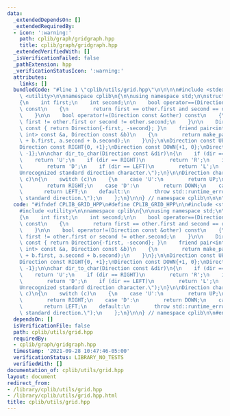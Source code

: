 ```yaml
---
data:
  _extendedDependsOn: []
  _extendedRequiredBy:
  - icon: ':warning:'
    path: cplib/graph/gridgraph.hpp
    title: cplib/graph/gridgraph.hpp
  _extendedVerifiedWith: []
  _isVerificationFailed: false
  _pathExtension: hpp
  _verificationStatusIcon: ':warning:'
  attributes:
    links: []
  bundledCode: "#line 1 \"cplib/utils/grid.hpp\"\n\n\n\n#include <stdexcept>\n#include\
    \ <utility>\n\nnamespace cplib\n{\n\nusing namespace std;\n\nstruct Direction\n\
    {\n    int first;\n    int second;\n\n    bool operator==(Direction const &other)\
    \ const\n    {\n        return first == other.first and second == other.second;\n\
    \    }\n\n    bool operator!=(Direction const &other) const\n    {\n        return\
    \ first != other.first or second != other.second;\n    }\n\n    Direction opposite()\
    \ const { return Direction{-first, -second}; }\n    friend pair<int, int> operator+(pair<int,\
    \ int> const &a, Direction const &b)\n    {\n        return make_pair(a.first\
    \ + b.first, a.second + b.second);\n    }\n};\n\nDirection const UP{-1, 0};\n\
    Direction const RIGHT{0, +1};\nDirection const DOWN{+1, 0};\nDirection const LEFT{0,\
    \ -1};\n\nchar dir_to_char(Direction const &dir)\n{\n    if (dir == UP)\n    \
    \    return 'U';\n    if (dir == RIGHT)\n        return 'R';\n    if (dir == DOWN)\n\
    \        return 'D';\n    if (dir == LEFT)\n        return 'L';\n    throw std::runtime_error(\"\
    Unrecognized standard direction character.\");\n}\n\nDirection char_to_dir(char\
    \ c)\n{\n    switch (c)\n    {\n    case 'U':\n        return UP;\n    case 'R':\n\
    \        return RIGHT;\n    case 'D':\n        return DOWN;\n    case 'L':\n \
    \       return LEFT;\n    default:\n        throw std::runtime_error(\"Unrecognized\
    \ standard direction.\");\n    };\n}\n\n} // namespace cplib\n\n\n"
  code: "#ifndef CPLIB_GRID_HPP\n#define CPLIB_GRID_HPP\n\n#include <stdexcept>\n\
    #include <utility>\n\nnamespace cplib\n{\n\nusing namespace std;\n\nstruct Direction\n\
    {\n    int first;\n    int second;\n\n    bool operator==(Direction const &other)\
    \ const\n    {\n        return first == other.first and second == other.second;\n\
    \    }\n\n    bool operator!=(Direction const &other) const\n    {\n        return\
    \ first != other.first or second != other.second;\n    }\n\n    Direction opposite()\
    \ const { return Direction{-first, -second}; }\n    friend pair<int, int> operator+(pair<int,\
    \ int> const &a, Direction const &b)\n    {\n        return make_pair(a.first\
    \ + b.first, a.second + b.second);\n    }\n};\n\nDirection const UP{-1, 0};\n\
    Direction const RIGHT{0, +1};\nDirection const DOWN{+1, 0};\nDirection const LEFT{0,\
    \ -1};\n\nchar dir_to_char(Direction const &dir)\n{\n    if (dir == UP)\n    \
    \    return 'U';\n    if (dir == RIGHT)\n        return 'R';\n    if (dir == DOWN)\n\
    \        return 'D';\n    if (dir == LEFT)\n        return 'L';\n    throw std::runtime_error(\"\
    Unrecognized standard direction character.\");\n}\n\nDirection char_to_dir(char\
    \ c)\n{\n    switch (c)\n    {\n    case 'U':\n        return UP;\n    case 'R':\n\
    \        return RIGHT;\n    case 'D':\n        return DOWN;\n    case 'L':\n \
    \       return LEFT;\n    default:\n        throw std::runtime_error(\"Unrecognized\
    \ standard direction.\");\n    };\n}\n\n} // namespace cplib\n\n#endif // CPLIB_GRID_HPP\n"
  dependsOn: []
  isVerificationFile: false
  path: cplib/utils/grid.hpp
  requiredBy:
  - cplib/graph/gridgraph.hpp
  timestamp: '2021-09-28 10:47:46-05:00'
  verificationStatus: LIBRARY_NO_TESTS
  verifiedWith: []
documentation_of: cplib/utils/grid.hpp
layout: document
redirect_from:
- /library/cplib/utils/grid.hpp
- /library/cplib/utils/grid.hpp.html
title: cplib/utils/grid.hpp
---
```

